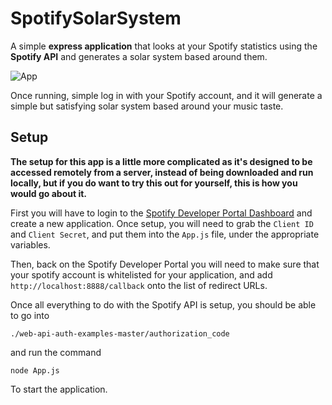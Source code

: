 # SpotifySolarSystem
A simple **express application** that looks at your Spotify statistics using the **Spotify API** and generates a solar system based around them.

![App](mySystem.gif)

Once running, simple log in with your Spotify account, and it will generate a simple but satisfying solar system based around your music taste.

## Setup
**The setup for this app is a little more complicated as it's designed to be accessed remotely from a server, instead of being downloaded and run locally, but if you do want to try this out for yourself, this is how you would go about it.**

First you will have to login to the [Spotify Developer Portal Dashboard](https://developer.spotify.com/dashboard/) and create a new application. 
Once setup, you will need to grab the ```Client ID``` and ```Client Secret```, and put them into the ```App.js``` file, under the appropriate variables.

Then, back on the Spotify Developer Portal you will need to make sure that your spotify account is whitelisted for your application, and add ```http://localhost:8888/callback``` onto the list of redirect URLs.

Once all everything to do with the Spotify API is setup, you should be able to go into 

```./web-api-auth-examples-master/authorization_code```

and run the command 

```node App.js```

To start the application.
